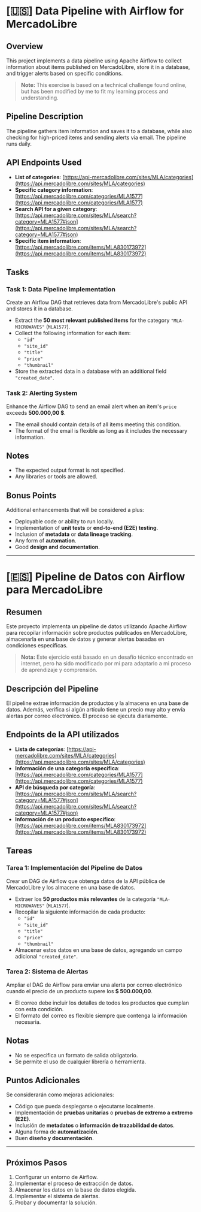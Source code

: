 
# [🇺🇸] Data Pipeline with Airflow for MercadoLibre

## Overview

This project implements a data pipeline using Apache Airflow to collect information about items published on MercadoLibre, store it in a database, and trigger alerts based on specific conditions.

> **Note:** This exercise is based on a technical challenge found online, but has been modified by me to fit my learning process and understanding.

## Pipeline Description

The pipeline gathers item information and saves it to a database, while also checking for high-priced items and sending alerts via email. The pipeline runs daily.

## API Endpoints Used

- **List of categories**: [https://api-mercadolibre.com/sites/MLA/categories](https://api.mercadolibre.com/sites/MLA/categories)
- **Specific category information**: [https://api.mercadolibre.com/categories/MLA1577](https://api.mercadolibre.com/categories/MLA1577)
- **Search API for a given category**: [https://api.mercadolibre.com/sites/MLA/search?category=MLA1577#json](https://api.mercadolibre.com/sites/MLA/search?category=MLA1577#json)
- **Specific item information**: [https://api.mercadolibre.com/items/MLA830173972](https://api.mercadolibre.com/items/MLA830173972)

## Tasks

### Task 1: Data Pipeline Implementation

Create an Airflow DAG that retrieves data from MercadoLibre's public API and stores it in a database.

- Extract the **50 most relevant published items** for the category `"MLA-MICROWAVES"` (`MLA1577`).
- Collect the following information for each item:
  - `"id"`
  - `"site_id"`
  - `"title"`
  - `"price"`
  - `"thumbnail"`
- Store the extracted data in a database with an additional field `"created_date"`.

### Task 2: Alerting System

Enhance the Airflow DAG to send an email alert when an item's `price` exceeds **500.000,00 $**.

- The email should contain details of all items meeting this condition.
- The format of the email is flexible as long as it includes the necessary information.

## Notes

- The expected output format is not specified.
- Any libraries or tools are allowed.

## Bonus Points

Additional enhancements that will be considered a plus:

- Deployable code or ability to run locally.
- Implementation of **unit tests** or **end-to-end (E2E) testing**.
- Inclusion of **metadata** or **data lineage tracking**.
- Any form of **automation**.
- Good **design and documentation**.

---

# [🇪🇸] Pipeline de Datos con Airflow para MercadoLibre

## Resumen

Este proyecto implementa un pipeline de datos utilizando Apache Airflow para recopilar información sobre productos publicados en MercadoLibre, almacenarla en una base de datos y generar alertas basadas en condiciones específicas.

> **Nota:** Este ejercicio está basado en un desafío técnico encontrado en internet, pero ha sido modificado por mí para adaptarlo a mi proceso de aprendizaje y comprensión.

## Descripción del Pipeline

El pipeline extrae información de productos y la almacena en una base de datos. Además, verifica si algún artículo tiene un precio muy alto y envía alertas por correo electrónico. El proceso se ejecuta diariamente.


## Endpoints de la API utilizados

- **Lista de categorías**: [https://api-mercadolibre.com/sites/MLA/categories](https://api.mercadolibre.com/sites/MLA/categories)
- **Información de una categoría específica**: [https://api.mercadolibre.com/categories/MLA1577](https://api.mercadolibre.com/categories/MLA1577)
- **API de búsqueda por categoría**: [https://api.mercadolibre.com/sites/MLA/search?category=MLA1577#json](https://api.mercadolibre.com/sites/MLA/search?category=MLA1577#json)
- **Información de un producto específico**: [https://api.mercadolibre.com/items/MLA830173972](https://api.mercadolibre.com/items/MLA830173972)

## Tareas

### Tarea 1: Implementación del Pipeline de Datos

Crear un DAG de Airflow que obtenga datos de la API pública de MercadoLibre y los almacene en una base de datos.

- Extraer los **50 productos más relevantes** de la categoría `"MLA-MICROWAVES"` (`MLA1577`).
- Recopilar la siguiente información de cada producto:
  - `"id"`
  - `"site_id"`
  - `"title"`
  - `"price"`
  - `"thumbnail"`
- Almacenar estos datos en una base de datos, agregando un campo adicional `"created_date"`.

### Tarea 2: Sistema de Alertas

Ampliar el DAG de Airflow para enviar una alerta por correo electrónico cuando el precio de un producto supere los **$ 500.000,00**.

- El correo debe incluir los detalles de todos los productos que cumplan con esta condición.
- El formato del correo es flexible siempre que contenga la información necesaria.

## Notas

- No se especifica un formato de salida obligatorio.
- Se permite el uso de cualquier librería o herramienta.

## Puntos Adicionales

Se considerarán como mejoras adicionales:

- Código que pueda desplegarse o ejecutarse localmente.
- Implementación de **pruebas unitarias** o **pruebas de extremo a extremo (E2E)**.
- Inclusión de **metadatos** o **información de trazabilidad de datos**.
- Alguna forma de **automatización**.
- Buen **diseño y documentación**.

---

## Próximos Pasos

1. Configurar un entorno de Airflow.
2. Implementar el proceso de extracción de datos.
3. Almacenar los datos en la base de datos elegida.
4. Implementar el sistema de alertas.
5. Probar y documentar la solución.

